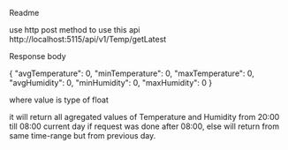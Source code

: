 Readme

use http post method to use this api
http://localhost:5115/api/v1/Temp/getLatest
	
Response body

{
  "avgTemperature": 0,
  "minTemperature": 0,
  "maxTemperature": 0,
  "avgHumidity": 0,
  "minHumidity": 0,
  "maxHumidity": 0
}

where value is type of float

it will return all agregated values of Temperature and Humidity from 20:00 till 08:00 current day if request was done after 08:00, else will return from same time-range but from previous day.
